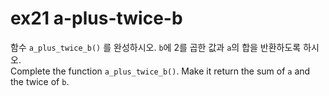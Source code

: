 # ex21 a-plus-twice-b

함수 `a_plus_twice_b()` 를 완성하시오. `b`에 2를 곱한 값과 `a`의 합을 반환하도록 하시오.<br>
Complete the function `a_plus_twice_b()`.  Make it return the sum of `a` and the twice of `b`.
